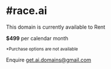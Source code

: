 #race.ai
=
This domain is currently available to Rent

<b>$499</b> per calendar month

<small>*Purchase options are not available</small>

Enquire  <a href="mailto:get.ai.domains@gmail.com?Subject=Race.ai - Domain Enquiry" target="_top">get.ai.domains@gmail.com</a>
